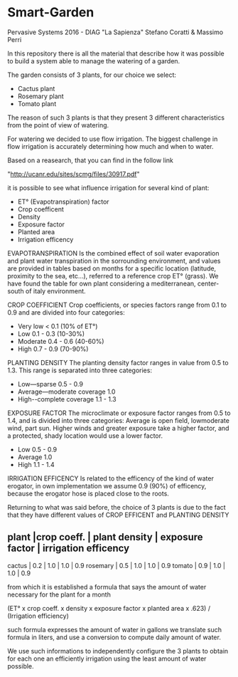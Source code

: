 # Smart-Garden
Pervasive Systems 2016 - DIAG "La Sapienza"
Stefano Coratti & Massimo Perri

In this repository there is all the material that describe how it was possible to build a system able to manage the watering of a garden.

The garden consists of 3 plants, for our choice we select:
 - Cactus plant
 - Rosemary plant
 - Tomato plant

The reason of such 3 plants is that they present 3 different characteristics from the point of view of watering.

For watering we decided to use flow irrigation. 
The biggest challenge in flow irrigation is accurately determining how much and when to water.

Based on a reasearch, that you can find in the follow link 

  "http://ucanr.edu/sites/scmg/files/30917.pdf" 
  
it is possible to see what influence irrigation for several kind of plant:
  - ET° (Evapotranspiration) factor
  - Crop coefficent
  - Density
  - Exposure factor
  - Planted area
  - Irrigation efficency
 
EVAPOTRANSPIRATION
Is the combined effect of soil water evaporation and plant water transpiration in the sorrounding environment, and values 
are provided in tables based on months for a specific location (latitude, proximity to the sea, etc...), referred 
to a reference crop ET° (grass).
We have found the table for own plant considering a mediterranean, center-south of italy environment.  

CROP COEFFICIENT
Crop coefficients, or species factors range from 0.1 to 0.9 and are
divided into four categories:
  - Very low      < 0.1 (10% of ET°)
  - Low       0.1 - 0.3 (10-30%)
  - Moderate  0.4 - 0.6 (40-60%)
  - High      0.7 - 0.9 (70-90%) 
 
PLANTING DENSITY
The planting density factor ranges in value from 0.5 to 1.3.
This range is separated into three categories:
  - Low—sparse                 0.5 - 0.9
  - Average—moderate coverage  1.0
  - High--complete coverage    1.1 - 1.3  
 
EXPOSURE FACTOR
The microclimate or exposure factor ranges from 0.5 to 1.4, and is divided into three categories: 
Average is open field, lowmoderate wind, part sun. Higher winds and greater exposure take a
higher factor, and a protected, shady location would use a lower factor.
  - Low     0.5 - 0.9
  - Average 1.0
  - High    1.1 - 1.4 
 
IRRIGATION EFFICENCY
Is related to the efficency of the kind of water erogator, in own implementation we assume 0.9 (90%) of efficency,
because the erogator hose is placed close to the roots.
 
Returning to what was said before, the choice of 3 plants is due to the fact that they have different values
of CROP EFFICENT and PLANTING DENSITY

 plant      |crop coeff. | plant density | exposure factor | irrigation efficency
---------------------------------------------------------------------------------
  cactus    |     0.2    |      1.0      |       1.0       |       0.9
  rosemary  |     0.5    |      1.0      |       1.0       |       0.9
  tomato    |     0.9    |      1.0      |       1.0       |       0.9

from which it is established a formula that says the amount of water necessary for the plant for a month

  (ET° x crop coeff. x density x exposure factor x planted area x .623) / (Irrigation efficiency)

such formula expresses the amount of water in gallons we translate such formula in liters, 
and use a conversion to compute daily amount of water. 

We use such informations to independently configure the 3 plants to obtain for each one an efficiently irrigation
using the least amount of water possible. 

